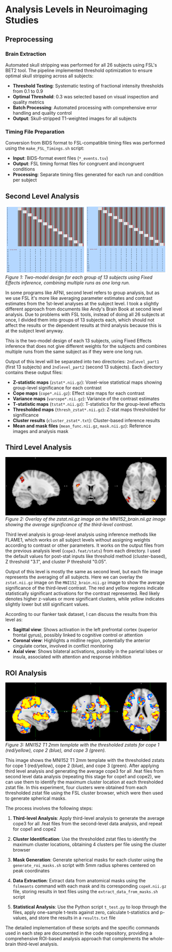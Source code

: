 # Analysis Levels in Neuroimaging Studies

## Preprocessing

### Brain Extraction
Automated skull stripping was performed for all 26 subjects using FSL's BET2 tool. The pipeline implemented threshold optimization to ensure optimal skull stripping across all subjects:

- **Threshold Testing**: Systematic testing of fractional intensity thresholds from 0.1 to 0.9
- **Optimal Threshold**: 0.3 was selected based on visual inspection and quality metrics
- **Batch Processing**: Automated processing with comprehensive error handling and quality control
- **Output**: Skull-stripped T1-weighted images for all subjects

### Timing File Preparation
Conversion from BIDS format to FSL-compatible timing files was performed using the `make_FSL_Timings.sh` script:

- **Input**: BIDS-format event files (`*_events.tsv`)
- **Output**: FSL timing format files for congruent and incongruent conditions
- **Processing**: Separate timing files generated for each run and condition per subject

## Second Level Analysis

![Second Level Diagram](assets/second_level_diagram.png)
*Figure 1: Two-model design for each group of 13 subjects using Fixed Effects inference, combining multiple runs as one long run.*

In some programs like AFNI, second level refers to group analysis, but as we use FSL it's more like averaging parameter estimates and contrast estimates from the 1st-level analyses at the subject level. I took a slightly different approach from documents like Andy's Brain Book at second level analysis. Due to problems with FSL tools, instead of doing all 26 subjects at once, I divided them into groups of 13 subjects each, which should not affect the results or the dependent results at third analysis because this is at the subject level anyway.

This is the two-model design of each 13 subjects, using Fixed Effects inference that does not give different weights for the subjects and combines multiple runs from the same subject as if they were one long run.

Output of this level will be separated into two directories: `2ndlevel_part1` (first 13 subjects) and `2ndlevel_part2` (second 13 subjects). Each directory contains these output files:

- **Z-statistic maps** (`zstat*.nii.gz`): Voxel-wise statistical maps showing group-level significance for each contrast
- **Cope maps** (`cope*.nii.gz`): Effect size maps for each contrast
- **Variance maps** (`varcope*.nii.gz`): Variance of the contrast estimates
- **T-statistic maps** (`tstat*.nii.gz`): T-statistics for the group-level effects
- **Thresholded maps** (`thresh_zstat*.nii.gz`): Z-stat maps thresholded for significance
- **Cluster results** (`cluster_zstat*.txt`): Cluster-based inference results
- **Mean and mask files** (`mean_func.nii.gz`, `mask.nii.gz`): Reference images and analysis mask

## Third Level Analysis

![Third Level Diagram](assets/third_level_diagram.png)
*Figure 2: Overlay of the zstat.nii.gz image on the MNI152_brain.nii.gz image showing the average significance of the third-level contrast.*

Third level analysis is group-level analysis using inference methods like FLAME1, which works on all subject levels without assigning weights according to contrast or other parameters. It works on the output files from the previous analysis level (`cope3.feat/stats`) from each directory. I used the default values for post-stat inputs like threshold method (cluster-based), Z threshold "3.1", and cluster P threshold "0.05".

Output of this level is mostly the same as second level, but each file image represents the averaging of all subjects. Here we can overlay the `zstat.nii.gz` image on the `MNI152_brain.nii.gz` image to show the average significance of the third-level contrast. The red and yellow regions indicate statistically significant activations for the contrast represented. Red likely denotes higher z-values or more significant clusters, while yellow indicates slightly lower but still significant values.

According to our flanker task dataset, I can discuss the results from this level as:

- **Sagittal view**: Shows activation in the left prefrontal cortex (superior frontal gyrus), possibly linked to cognitive control or attention
- **Coronal view**: Highlights a midline region, potentially the anterior cingulate cortex, involved in conflict monitoring
- **Axial view**: Shows bilateral activations, possibly in the parietal lobes or insula, associated with attention and response inhibition

## ROI Analysis

![ROI Analysis Diagram](assets/roi_analysis_diagram.png)
*Figure 3: MNI152 T1 2mm template with the thresholded zstats for cope 1 (red/yellow), cope 2 (blue), and cope 3 (green).*

This image shows the MNI152 T1 2mm template with the thresholded zstats for cope 1 (red/yellow), cope 2 (blue), and cope 3 (green). After applying third level analysis and generating the average cope3 for all .feat files from second level data analysis (repeating this stage for cope1 and cope2), we can use them to identify the maximum cluster location at each thresholded zstat file. In this experiment, four clusters were obtained from each thresholded zstat file using the FSL cluster browser, which were then used to generate spherical masks.

The process involves the following steps:

1. **Third-level Analysis**: Apply third-level analysis to generate the average cope3 for all .feat files from the second-level data analysis, and repeat for cope1 and cope2

2. **Cluster Identification**: Use the thresholded zstat files to identify the maximum cluster locations, obtaining 4 clusters per file using the cluster browser

3. **Mask Generation**: Generate spherical masks for each cluster using the `generate_roi_masks.sh` script with 5mm radius spheres centered on peak coordinates

4. **Data Extraction**: Extract data from anatomical masks using the `fslmeants` command with each mask and its corresponding `copeX.nii.gz` file, storing results in text files using the `extract_data_from_masks.sh` script

5. **Statistical Analysis**: Use the Python script `t_test.py` to loop through the files, apply one-sample t-tests against zero, calculate t-statistics and p-values, and store the results in a `results.txt` file

The detailed implementation of these scripts and the specific commands used in each step are documented in the code repository, providing a comprehensive ROI-based analysis approach that complements the whole-brain third-level analysis.